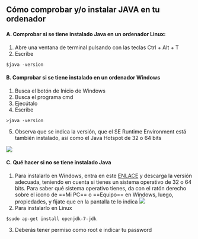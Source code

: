 ## Cómo comprobar y/o instalar JAVA en tu ordenador

#### A. Comprobar si se tiene instalado Java en un ordenador Linux:
1. Abre una ventana de terminal pulsando con las teclas Ctrl + Alt + T
2. Escribe 
```
$java -version
```

#### B. Comprobar si se tiene instalado en un ordenador Windows
1. Busca el botón de Inicio de Windows
2. Busca el programa cmd
3. Ejecútalo
4. Escribe
```
>java -version
```
5. Observa que se indica la versión, que el SE Runtime Environment está también instalado, así como el Java Hotspot de 32 o 64 bits


![](https://github.com/AntonioGPS/PracticaBMS_1/blob/master/1.%20Control%20Calidad%20Secuenciaci%C3%B3n%20NGS/Imagenes/JAVA_window.png)

#### C. Qué hacer si no se tiene instalado Java
1. Para instalarlo en Windows, entra en este [ENLACE](http://www.oracle.com/technetwork/java/javase/downloads/jdk7-downloads-1880260.html?ssSourceSiteId=otnes) y descarga la versión adecuada, teniendo en cuenta si tienes un sistema operativo de 32 o 64 bits. Para saber qué sistema operativo tienes, da con el ratón derecho sobre el icono de ==Mi PC== o ==Equipo== en Windows, luego, propiedades, y fíjate que en la pantalla te lo indica
![](https://github.com/AntonioGPS/PracticaBMS_1/blob/master/1.%20Control%20Calidad%20Secuenciaci%C3%B3n%20NGS/Imagenes/Windows32_o_64bit.png)
2. Para instalarlo en Linux
```
$sudo ap-get install openjdk-7-jdk
```
3. Deberás tener permiso como root e indicar tu password
